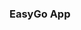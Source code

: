 ### EasyGo App

<!-- 

T

// setup the viewport
map.jumpTo({ 'center': coordinates[0], 'zoom': 14 });
map.setPitch(30);



For Discussion part:
Tested using: Amazon Appstore APK Testing Service
Message was /"Compatibility test successfully completed. We did not find any of the common issues that can prevent an app from being published to the Amazon Appstore"/

Include why Cycling mode is used??
Because, in most of the cases, path for wheelchairs are same as path for cycling....

### For Shortest Distance Calculation
Matrix of distances using harversine formula

 -->

